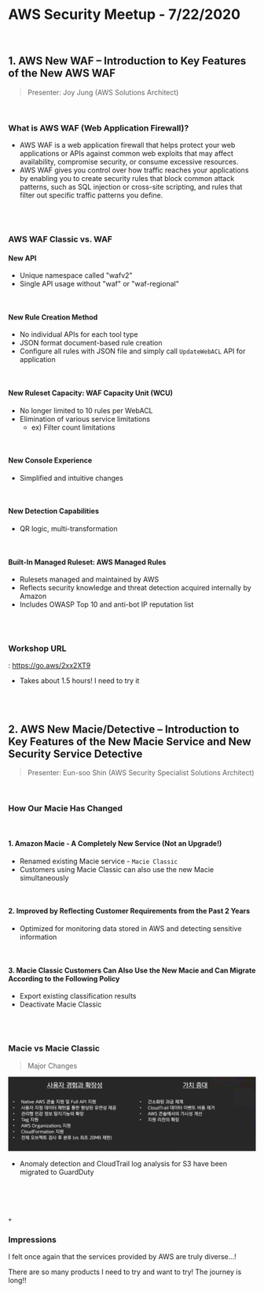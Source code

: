 # AWS Security Meetup - 7/22/2020

<br>

## 1. AWS New WAF – Introduction to Key Features of the New AWS WAF

> Presenter: Joy Jung (AWS Solutions Architect)

<br>

### What is AWS WAF (Web Application Firewall)?

- AWS WAF is a web application firewall that helps protect your web applications or APIs against common web exploits that may affect availability, compromise security, or consume excessive resources.
- AWS WAF gives you control over how traffic reaches your applications by enabling you to create security rules that block common attack patterns, such as SQL injection or cross-site scripting, and rules that filter out specific traffic patterns you define.

<br>

<br>

### AWS WAF Classic vs. WAF

#### New API

- Unique namespace called "wafv2"
- Single API usage without "waf" or "waf-regional"

<br>

#### New Rule Creation Method

- No individual APIs for each tool type
- JSON format document-based rule creation
- Configure all rules with JSON file and simply call `UpdateWebACL` API for application

<br>

#### New Ruleset Capacity: WAF Capacity Unit (WCU)

- No longer limited to 10 rules per WebACL
- Elimination of various service limitations
  - ex) Filter count limitations

<br>

#### New Console Experience

- Simplified and intuitive changes

<br>

#### New Detection Capabilities

- QR logic, multi-transformation

<br>

#### Built-In Managed Ruleset: AWS Managed Rules

- Rulesets managed and maintained by AWS
- Reflects security knowledge and threat detection acquired internally by Amazon
- Includes OWASP Top 10 and anti-bot IP reputation list

<br>

<br>

### Workshop URL

: <https://go.aws/2xx2XT9>

- Takes about 1.5 hours! I need to try it

<br>

<br>

## 2. AWS New Macie/Detective – Introduction to Key Features of the New Macie Service and New Security Service Detective

> Presenter: Eun-soo Shin (AWS Security Specialist Solutions Architect)

<br>

### How Our Macie Has Changed

<br>

#### 1. Amazon Macie - A Completely New Service (Not an Upgrade!)

- Renamed existing Macie service - `Macie Classic`
- Customers using Macie Classic can also use the new Macie simultaneously

<br>

#### 2. Improved by Reflecting Customer Requirements from the Past 2 Years

- Optimized for monitoring data stored in AWS and detecting sensitive information

<br>

#### 3. Macie Classic Customers Can Also Use the New Macie and Can Migrate According to the Following Policy

- Export existing classification results
- Deactivate Macie Classic

<br>

<br>

### Macie vs Macie Classic

> Major Changes

![image-20200723200808822](../../../kor/images/image-20200723200808822.png)

- Anomaly detection and CloudTrail log analysis for S3 have been migrated to GuardDuty

<br>

<br>

<br>

`+`

### Impressions

I felt once again that the services provided by AWS are truly diverse...!

There are so many products I need to try and want to try! The journey is long!! 
